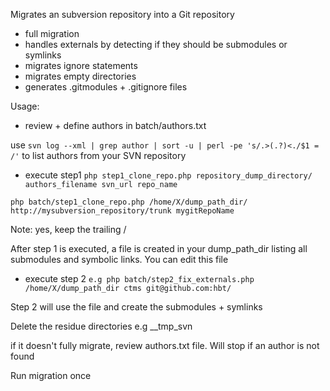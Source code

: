 Migrates an subversion repository into a Git repository



- full migration
- handles externals by detecting if they should be submodules or symlinks
- migrates ignore statements
- migrates empty directories 
- generates .gitmodules + .gitignore files



Usage:


* review + define authors in batch/authors.txt

use `svn log --xml | grep author | sort -u | perl -pe 's/.>(.?)<./$1 = /'` to list authors from your SVN repository


* execute step1
`php step1_clone_repo.php repository_dump_directory/ authors_filename svn_url repo_name`


`php batch/step1_clone_repo.php /home/X/dump_path_dir/ http://mysubversion_repository/trunk mygitRepoName`


Note: yes, keep the trailing / 


After step 1 is executed, a file is created in your dump_path_dir listing all submodules and symbolic links. You can edit this file



* execute step 2
`e.g php batch/step2_fix_externals.php /home/X/dump_path_dir ctms git@github.com:hbt/`


Step 2 will use the file and create the submodules + symlinks



Delete the residue directories e.g __tmp_svn



if it doesn't fully migrate, review authors.txt file. Will stop if an author is not found


Run migration once